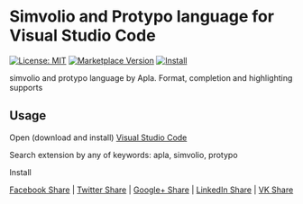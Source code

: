 # Simvolio and Protypo language for Visual Studio Code

[![License: MIT](https://img.shields.io/badge/license-MIT-orange.svg)](LICENSE.md) [![Marketplace Version](https://vsmarketplacebadge.apphb.com/version/hy6.simvolio-support.svg)](https://marketplace.visualstudio.com/items?itemName=hy6.simvolio-support) [![Install](https://vsmarketplacebadge.apphb.com/installs/hy6.simvolio-support.svg)](https://marketplace.visualstudio.com/items?itemName=hy6.simvolio-support)

simvolio and protypo language by Apla. Format, completion and highlighting supports

## Usage

Open (download and install) [Visual Studio Code](https://code.visualstudio.com/)

Search extension by any of keywords: apla, simvolio, protypo

Install


[Facebook Share](http://www.facebook.com/sharer.php?u='https://marketplace.visualstudio.com/items?itemName=hy6.simvolio-support') |
[Twitter Share](http://twitter.com/share?url='https://marketplace.visualstudio.com/items?itemName=hy6.simvolio-support'&text=Nice%20support%20for%20protypo%20and%20simvolio) |
[Google+ Share](https://plus.google.com/share?url='https://marketplace.visualstudio.com/items?itemName=hy6.simvolio-support') |
[LinkedIn Share](http://www.linkedin.com/shareArticle?url='https://marketplace.visualstudio.com/items?itemName=hy6.simvolio-support') |
[VK Share](http://vk.com/share.php?url='https://marketplace.visualstudio.com/items?itemName=hy6.simvolio-support'?title=apla&description=Nice%20support%20for%20protypo%20and%20simvolio)